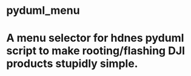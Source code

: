 # pyduml_menu

# A menu selector for hdnes pyduml script to make rooting/flashing DJI products stupidly simple.